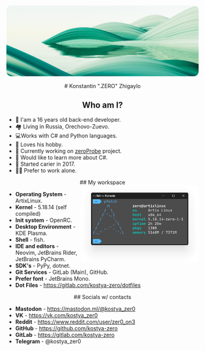 ![header](poster.png)
<div align="center">
    # Konstantin ".ZERO" Zhigaylo  
</div>

<div align="center">
    <h2>Who am I?</h2>
</div>

- :wave: I'am a 16 years old back-end developer.
- :houses: Living in Russia, Orechovo-Zuevo.
- :computer:Works with C# and Python languages.
- :revolving_hearts: Loves his hobby.
- :briefcase: Currently working on [zeroProbe](https://gitlab.com/kostya-zero/zeroprobe) project.
- :open_file_folder: Would like to learn more about C#.
- :date: Started carier in 2017.
- :technologist: Prefer to work alone.

<div align="center">
    ## My workspace
</div>

<img align="right" height="200px"  src="img1.png" />

- **Operating System** - ArtixLinux.
- **Kernel** - 5.18.14 (self compiled)
- **Init system** - OpenRC.
- **Desktop Environment** - KDE Plasma.
- **Shell** - fish.
- **IDE and editors** - Neovim, JetBrains Rider, JetBrains PyCharm.
- **SDK's** - PyPy, dotnet.
- **Git Services** - GitLab (Main), GitHub.
- **Prefer font** - JetBrains Mono.
- **Dot Files** - https://gitlab.com/kostya-zero/dotfiles

<div align="center">
    ## Socials w/ contacts
</div>

- **Mastodon** - https://mastodon.ml/@kostya_zer0
- **VK** - https://vk.com/kostya_zer0
- **Reddit** - https://www.reddit.com/user/zer0_on3
- **GitHub** - https://github.com/kostya-zero
- **GitLab** - https://gitlab.com/kostya-zero
- **Telegram** - @kostya_zer0